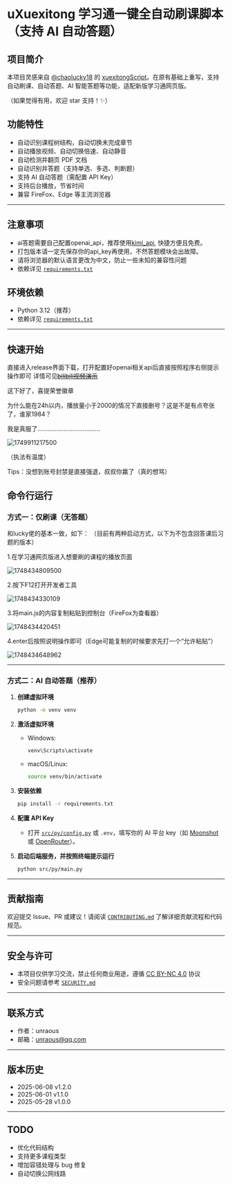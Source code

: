 # uXuexitong 学习通一键全自动刷课脚本（支持 AI 自动答题）

## 项目简介

本项目灵感来自 [@chaolucky18](https://github.com/chaolucky18) 的 [xuexitongScript](https://github.com/chaolucky18/xuexitongScript)。在原有基础上重写，支持自动刷课、自动答题、AI 智能答题等功能，适配新版学习通网页版。

（如果觉得有用，欢迎 star 支持！✨）

## 功能特性

- 自动识别课程树结构，自动切换未完成章节
- 自动播放视频、自动切换倍速、自动静音
- 自动检测并翻页 PDF 文档
- 自动识别并答题（支持单选、多选、判断题）
- 支持 AI 自动答题（需配置 API Key）
- 支持后台播放，节省时间
- 兼容 FireFox、Edge 等主流浏览器

---

## 注意事项

- ai答题需要自己配置openai_api，推荐使用[kimi_api](https://platform.moonshot.cn), 快捷方便且免费。
- 打包版本请一定先保存你的api_key再使用，不然答题模块会出故障。
- 请将浏览器的默认语言更改为中文，防止一些未知的兼容性问题
- 依赖详见 [`requirements.txt`](requirements.txt)

## 环境依赖

- Python 3.12（推荐）
- 依赖详见 [`requirements.txt`](requirements.txt)

---

## 快速开始

直接进入release界面下载，打开配置好openai相关api后直接按照程序右侧提示操作即可
详情可见[~~bilibili视频演示~~](https://www.bilibili.com/video/BV1S8M6zYEMs)

这下好了，喜提荣誉徽章

为什么能在24h以内，播放量小于2000的情况下直接删号？这是不是有点夸张了，谁家1984？

我是真服了………………………………

![1749911217500](image/README/1749911217500.png)

（执法有温度）

Tips：没想到账号封禁是直接强退，叔叔你赢了（真的想骂）

## 命令行运行

### 方式一：仅刷课（无答题）

和lucky佬的基本一致，如下： （目前有两种启动方式，以下为不包含回答课后习题的版本）

1.在学习通网页版进入想要刷的课程的播放页面

![1748434809500](resource/image/README/1748434809500.jpg)

2.按下F12打开开发者工具

![1748434330109](resource/image/README/1748434330109.jpg)

3.将main.js的内容复制粘贴到控制台（FireFox为查看器）

![1748434420451](resource/image/README/1748434420451.jpg)

4.enter后按照说明操作即可（Edge可能复制的时候要求先打一个“允许粘贴”）

![1748434648962](resource/image/README/1748434648962.jpg)

---

### 方式二：AI 自动答题（推荐）

1. **创建虚拟环境**

   ```sh
   python -m venv venv
   ```
2. **激活虚拟环境**

   - Windows:
     ```sh
     venv\Scripts\activate
     ```
   - macOS/Linux:
     ```sh
     source venv/bin/activate
     ```
3. **安装依赖**

   ```sh
   pip install -r requirements.txt
   ```
4. **配置 API Key**

   - 打开 [`src/py/config.py`](src/py/config.py) 或 `.env`，填写你的 AI 平台 key（如 [Moonshot](https://platform.moonshot.cn) 或 [OpenRouter](https://openrouter.ai/)）。
5. **启动后端服务，并按照终端提示运行**

   ```sh
   python src/py/main.py
   ```

---

## 贡献指南

欢迎提交 Issue、PR 或建议！请阅读 [`CONTRIBUTING.md`](CONTRIBUTING.md) 了解详细贡献流程和代码规范。

---

## 安全与许可

- 本项目仅供学习交流，禁止任何商业用途，遵循 [CC BY-NC 4.0](https://creativecommons.org/licenses/by-nc/4.0/) 协议
- 安全问题请参考 [`SECURITY.md`](SECURITY.md)

---

## 联系方式

- 作者：unraous
- 邮箱：unraous@qq.com

---

## 版本历史

- 2025-06-08 v1.2.0
- 2025-06-01 v1.1.0
- 2025-05-28 v1.0.0

---

## TODO

- 优化代码结构
- 支持更多课程类型
- 增加容错处理与 bug 修复
- 自动切换公网线路
